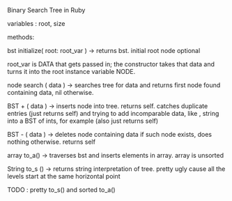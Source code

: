 Binary Search Tree in Ruby


variables : root, size

methods:

bst initialize( root: root_var ) -> returns bst. initial root node optional

root_var is DATA that gets passed in; the constructor takes that data and turns it into the root instance variable NODE.

node search ( data ) -> searches tree for data and returns first node found containing data, nil otherwise.

BST + ( data ) -> inserts node into tree. returns self. catches duplicate entries (just returns self) and trying to add incomparable data, like , string into a BST of ints, for example (also just returns self) 

BST - ( data ) -> deletes node containing data if such node exists, does nothing otherwise. returns self

array to_a() -> traverses bst and inserts elements in array. array is unsorted

String to_s () -> returns string interpretation of tree. pretty ugly cause all the levels start at the same horizontal point


TODO : pretty to_s() and sorted to_a()
